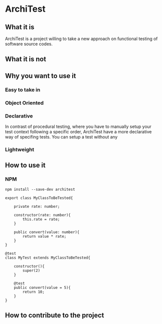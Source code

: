 # ArchiTest

## What it is
ArchiTest is a project willing to take a new approach on functional testing of software source codes.

## What it is not

## Why you want to use it
### Easy to take in
### Object Oriented
### Declarative
In contrast of procedural testing, where you have to manually setup your test context following a specific order, ArchiTest have a more declarative way of specifing tests. You can setup a test without any
### Lightweight

## How to use it
### NPM
```
npm install --save-dev architest
```

```
export class MyClassToBeTested{

    private rate: number;

    constructor(rate: number){
        this.rate = rate;
    }

    public convert(value: number){
        return value * rate;
    }
}

@test
class MyTest extends MyClassToBeTested{

    constructor(){
        super(2)
    }

    @test
    public convert(value = 5){
        return 10;
    }
}

```

## How to contribute to the project